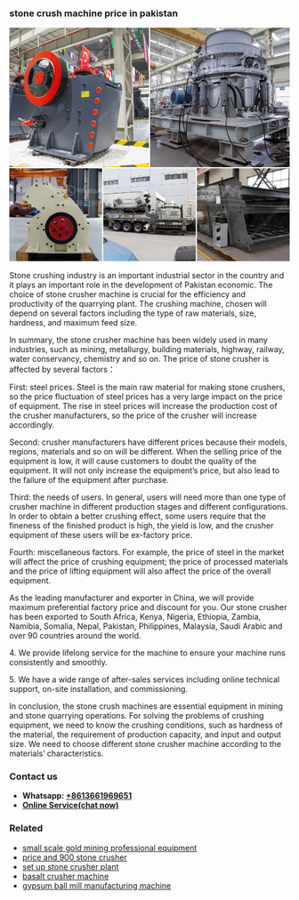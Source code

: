 <h3>stone crush machine price in pakistan</h3><img src='1706773698.jpg' alt=''><p>Stone crushing industry is an important industrial sector in the country and it plays an important role in the development of Pakistan economic. The choice of stone crusher machine is crucial for the efficiency and productivity of the quarrying plant. The crushing machine, chosen will depend on several factors including the type of raw materials, size, hardness, and maximum feed size.</p><p>In summary, the stone crusher machine has been widely used in many industries, such as mining, metallurgy, building materials, highway, railway, water conservancy, chemistry and so on. The price of stone crusher is affected by several factors：</p><p>First: steel prices. Steel is the main raw material for making stone crushers, so the price fluctuation of steel prices has a very large impact on the price of equipment. The rise in steel prices will increase the production cost of the crusher manufacturers, so the price of the crusher will increase accordingly.</p><p>Second: crusher manufacturers have different prices because their models, regions, materials and so on will be different. When the selling price of the equipment is low, it will cause customers to doubt the quality of the equipment. It will not only increase the equipment’s price, but also lead to the failure of the equipment after purchase.</p><p>Third: the needs of users. In general, users will need more than one type of crusher machine in different production stages and different configurations. In order to obtain a better crushing effect, some users require that the fineness of the finished product is high, the yield is low, and the crusher equipment of these users will be ex-factory price.</p><p>Fourth: miscellaneous factors. For example, the price of steel in the market will affect the price of crushing equipment; the price of processed materials and the price of lifting equipment will also affect the price of the overall equipment.</p><p>As the leading manufacturer and exporter in China, we will provide maximum preferential factory price and discount for you. Our stone crusher has been exported to South Africa, Kenya, Nigeria, Ethiopia, Zambia, Namibia, Somalia, Nepal, Pakistan, Philippines, Malaysia, Saudi Arabic and over 90 countries around the world.</p><p>4. We provide lifelong service for the machine to ensure your machine runs consistently and smoothly.</p><p>5. We have a wide range of after-sales services including online technical support, on-site installation, and commissioning.</p><p>In conclusion, the stone crush machines are essential equipment in mining and stone quarrying operations. For solving the problems of crushing equipment, we need to know the crushing conditions, such as hardness of the material, the requirement of production capacity, and input and output size. We need to choose different stone crusher machine according to the materials’ characteristics.</p><h3>Contact us</h3><ul><li><strong>Whatsapp:&nbsp;<a href="https://wa.me/8613661969651">+8613661969651</a></strong></li><li><a href="https://swt.shibang-china.com/?git&amp;zhl&amp;stone crush machine price in pakistan"><strong>Online Service(chat now)</strong></a></li></ul><h3>Related</h3><ul><li><a href='small scale gold mining professional equipment.md'>small scale gold mining professional equipment</a></li><li><a href='price and 900 stone crusher.md'>price and 900 stone crusher</a></li><li><a href='set up stone crusher plant.md'>set up stone crusher plant</a></li><li><a href='basalt crusher machine.md'>basalt crusher machine</a></li><li><a href='gypsum ball mill manufacturing machine.md'>gypsum ball mill manufacturing machine</a></li></ul>